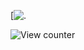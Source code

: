 [![.]([https://readme-typing-svg.herokuapp.com?font=Dancing+Script&size=40&center=true&vCenter=true&width=1000&height=100&lines=HELLO+I+AM+New+Dragon+Warrior](https://readme-typing-svg.demolab.com/?lines=Hi%20im%20reko%20/%20TudouSYS))
<p align="left"> <img src="https://komarev.com/ghpvc/?username=1Reko&label=Profile%20views&color=d142f5&style=for-the-badge" alt="View counter" /> </p>
